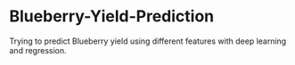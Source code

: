 # Blueberry-Yield-Prediction
Trying to predict Blueberry yield using different features with deep learning and regression.
